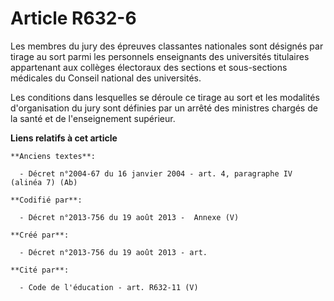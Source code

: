 # Article R632-6

Les membres du jury des épreuves classantes nationales sont désignés par tirage au sort parmi les personnels enseignants des
universités titulaires appartenant aux collèges électoraux des sections et sous-sections médicales du Conseil national des
universités.

Les conditions dans lesquelles se déroule ce tirage au sort et les modalités d'organisation du jury sont définies par un
arrêté des ministres chargés de la santé et de l'enseignement supérieur.

**Liens relatifs à cet article**

	**Anciens textes**:

	  - Décret n°2004-67 du 16 janvier 2004 - art. 4, paragraphe IV (alinéa 7) (Ab)

	**Codifié par**:

	  - Décret n°2013-756 du 19 août 2013 -  Annexe (V)

	**Créé par**:

	  - Décret n°2013-756 du 19 août 2013 - art.

	**Cité par**:

	  - Code de l'éducation - art. R632-11 (V)
